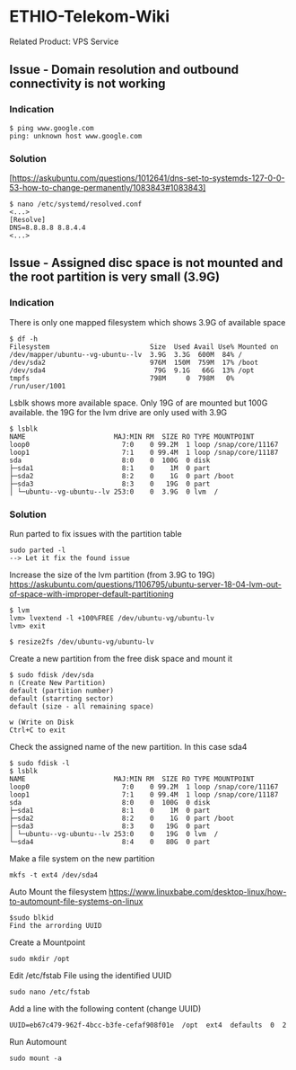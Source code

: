 # ETHIO-Telekom-Wiki

Related Product: VPS Service

## Issue - Domain resolution and outbound connectivity is not working
### Indication
```
$ ping www.google.com                               
ping: unknown host www.google.com
```

### Solution
[https://askubuntu.com/questions/1012641/dns-set-to-systemds-127-0-0-53-how-to-change-permanently/1083843#1083843]
```
$ nano /etc/systemd/resolved.conf
<...>
[Resolve]
DNS=8.8.8.8 8.8.4.4
<...>
```

## Issue - Assigned disc space is not mounted and the root partition is very small (3.9G)
### Indication
There is only one mapped filesystem which shows 3.9G of available space
```
$ df -h
Filesystem                         Size  Used Avail Use% Mounted on
/dev/mapper/ubuntu--vg-ubuntu--lv  3.9G  3.3G  600M  84% /
/dev/sda2                          976M  150M  759M  17% /boot
/dev/sda4                           79G  9.1G   66G  13% /opt
tmpfs                              798M     0  798M   0% /run/user/1001
```
Lsblk shows more available space. Only 19G of are mounted but 100G available. the 19G for the lvm drive are only used with 3.9G
```
$ lsblk
NAME                      MAJ:MIN RM  SIZE RO TYPE MOUNTPOINT
loop0                       7:0    0 99.2M  1 loop /snap/core/11167
loop1                       7:1    0 99.4M  1 loop /snap/core/11187
sda                         8:0    0  100G  0 disk
├─sda1                      8:1    0    1M  0 part
├─sda2                      8:2    0    1G  0 part /boot
├─sda3                      8:3    0   19G  0 part
│ └─ubuntu--vg-ubuntu--lv 253:0    0  3.9G  0 lvm  /

```
### Solution
Run parted to fix issues with the partition table
```
sudo parted -l
--> Let it fix the found issue
```

Increase the size of the lvm partition (from 3.9G to 19G)
https://askubuntu.com/questions/1106795/ubuntu-server-18-04-lvm-out-of-space-with-improper-default-partitioning
```
$ lvm
lvm> lvextend -l +100%FREE /dev/ubuntu-vg/ubuntu-lv
lvm> exit

$ resize2fs /dev/ubuntu-vg/ubuntu-lv
```

Create a new partition from the free disk space and mount it

```
$ sudo fdisk /dev/sda
n (Create New Partition)
default (partition number)
default (starrting sector)
default (size - all remaining space)

w (Write on Disk
Ctrl+C to exit
```
Check the assigned name of the new partition. In this case sda4
```
$ sudo fdisk -l
$ lsblk
NAME                      MAJ:MIN RM  SIZE RO TYPE MOUNTPOINT
loop0                       7:0    0 99.2M  1 loop /snap/core/11167
loop1                       7:1    0 99.4M  1 loop /snap/core/11187
sda                         8:0    0  100G  0 disk
├─sda1                      8:1    0    1M  0 part
├─sda2                      8:2    0    1G  0 part /boot
├─sda3                      8:3    0   19G  0 part
│ └─ubuntu--vg-ubuntu--lv 253:0    0   19G  0 lvm  /
└─sda4                      8:4    0   80G  0 part 
```


Make a file system on the new partition
```
mkfs -t ext4 /dev/sda4
```

Auto Mount the filesystem
https://www.linuxbabe.com/desktop-linux/how-to-automount-file-systems-on-linux

```
$sudo blkid
Find the arrording UUID
```

Create a Mountpoint
```
sudo mkdir /opt
```

Edit /etc/fstab File using the identified UUID
```
sudo nano /etc/fstab
```
Add a line with the following content (change UUID)
```
UUID=eb67c479-962f-4bcc-b3fe-cefaf908f01e  /opt  ext4  defaults  0  2
```

Run Automount
```
sudo mount -a
```

